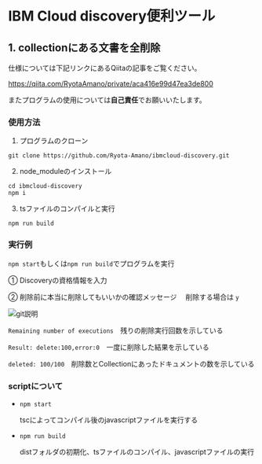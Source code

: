 # IBM Cloud discovery便利ツール

## 1. collectionにある文書を全削除
仕様については下記リンクにあるQiitaの記事をご覧ください。

https://qiita.com/RyotaAmano/private/aca416e99d47ea3de800

またプログラムの使用については**自己責任**でお願いいたします。

### 使用方法
1. プログラムのクローン
```
git clone https://github.com/Ryota-Amano/ibmcloud-discovery.git
```
2. node_moduleのインストール
```
cd ibmcloud-discovery
npm i
```
3. tsファイルのコンパイルと実行
```
npm run build
```

### 実行例
`npm start`もしくは`npm run build`でプログラムを実行

① Discoveryの資格情報を入力

② 削除前に本当に削除してもいいかの確認メッセージ
　削除する場合は `y` 

![git説明](https://user-images.githubusercontent.com/61644554/101235062-68a76900-3708-11eb-9b65-59c4f5053a0b.png)

`Remaining number of executions`　残りの削除実行回数を示している

`Result: delete:100,error:0`　一度に削除した結果を示している

`deleted: 100/100`　削除数とCollectionにあったドキュメントの数を示している

### scriptについて
* `npm start`

  tscによってコンパイル後のjavascriptファイルを実行する

* `npm run build`

  distフォルダの初期化、tsファイルのコンパイル、javascriptファイルの実行
